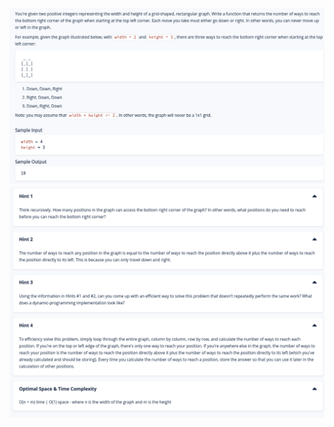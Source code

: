 <img src=https://github.com/MariaSkr/Dynamic-Programming/blob/main/NumberOfWaysToTraverseGraph/NumberOfWaysToTraverseGraph.png
 />
 <img src=https://github.com/MariaSkr/Dynamic-Programming/blob/main/NumberOfWaysToTraverseGraph/NumberOfWaysToTraverseGraph1.png
 />
